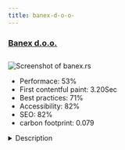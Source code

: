 ```yaml
---
title: banex-d-o-o-
---
```


<div style="height: 3rem">
  <a href="https://www.banex.rs/"><h3>Banex d.o.o.</h3></a>
</div>
<img loading="lazy" src="/images/thumbs/banex.rs.jpg" alt="Screenshot of banex.rs" />
<ul>
  <li>Performace: 53%</li>
  <li>
    First contentful paint:
    3.20Sec
  </li>
  <li>Best practices: 71%</li>
  <li>Accessibility: 82%</li>
  <li>SEO: 82%</li>
  <li>carbon footprint: 0.079</li>
</ul>
<details>
  <summary>Description</summary>
  <p>Banex doo was founded in 1990. as a family business.

The main activity of the company is the placement of high quality fabrics from the Czech Republic, intended for household, hotels and restaurants.Site was build using Joomla 3+

Extensions used in project:

RSTrone template
AfterCube - YU Alias
AllVideos (by JoomlaWorks)
BT Google Maps
BSC Article Footer
JotCache
SP Easy Image Gallery
Simple Image Gallery (by JoomlaWorks)
OK Animated Card Panel
Minitek Wall
GTranslate
DJ-ImageSlider</p>
</details>

